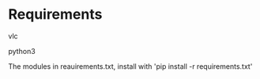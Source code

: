 # Requirements

vlc

python3

The modules in reauirements.txt, install with 'pip install -r requirements.txt'
